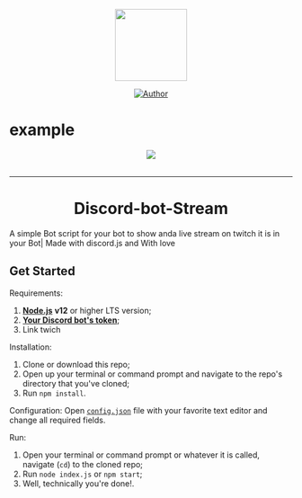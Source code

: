 <p align="center">
<img src="https://prtimes.jp/i/16356/2133/origin/d16356-2133-487276-0.png" width="128" height="128"/>
</p>
<p align="center">
<a href="https://github.com/fskhrijuanda"><img title="Author" src="https://img.shields.io/badge/badge/Author-Fakhri-red.svg?style=for-the-badge&logo=github"></a>
</p>





# example
<div align="center">
    <img src="https://i.imgur.com/QOAEfnC.png"><br><br>

---



# Discord-bot-Stream
</div>

A simple Bot script for your bot to show anda live stream on twitch  it is in your Bot| Made with discord.js and With love


## Get Started
Requirements:
1. [**Node.js**](https://nodejs.org/en/) **v12** or higher LTS version;
2. [**Your Discord bot's token**](https://discordapp.com/developers/applications/);
3. Link twich

Installation:
1. Clone or download this repo;
2. Open up your terminal or command prompt and navigate to the repo's directory that you've cloned;
3. Run `npm install`.

Configuration:
Open [`config.json`](https://github.com/fskhrijuanda/Discord-bot-Stream/blob/main/config.json) file with your favorite text editor and change all required fields.

Run:
1. Open your terminal or command prompt or whatever it is called, navigate (`cd`) to the cloned repo;
2. Run `node index.js` or `npm start`;
3. Well, technically you're done!.
